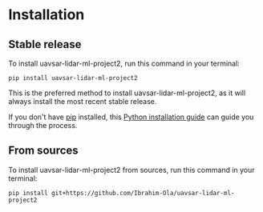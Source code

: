 # Installation

## Stable release

To install uavsar-lidar-ml-project2, run this command in your terminal:

```
pip install uavsar-lidar-ml-project2
```

This is the preferred method to install uavsar-lidar-ml-project2, as it will always install the most recent stable release.

If you don't have [pip](https://pip.pypa.io) installed, this [Python installation guide](http://docs.python-guide.org/en/latest/starting/installation/) can guide you through the process.

## From sources

To install uavsar-lidar-ml-project2 from sources, run this command in your terminal:

```
pip install git+https://github.com/Ibrahim-Ola/uavsar-lidar-ml-project2
```

